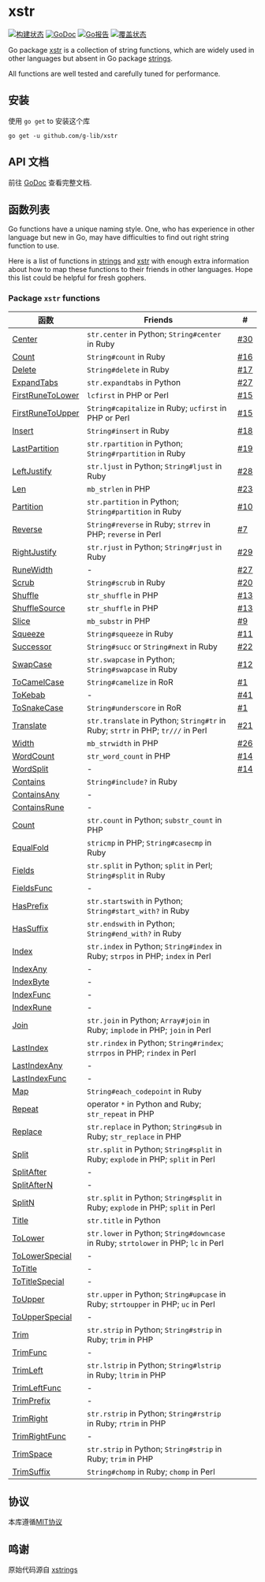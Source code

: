# xstr #

[![构建状态](https://travis-ci.org/g-lib/xstr.svg?branch=master)](https://travis-ci.com/g-lib/xstr)
[![GoDoc](https://godoc.org/github.com/g-lib/xstr?status.svg)](https://godoc.org/github.com/g-lib/xstr)
[![Go报告](https://goreportcard.com/badge/github.com/g-lib/xstr)](https://goreportcard.com/report/github.com/g-lib/xstr)
[![覆盖状态](https://coveralls.io/repos/github/g-lib/xstr/badge.svg?branch=master)](https://coveralls.io/github/g-lib/xstr?branch=master)

Go package [xstr](https://godoc.org/github.com/g-lib/xstr) is a collection of string functions, which are widely used in other languages but absent in Go package [strings](http://golang.org/pkg/strings).

All functions are well tested and carefully tuned for performance.


## 安装 ##

使用 `go get` to 安装这个库

    go get -u github.com/g-lib/xstr

## API 文档 ##

前往 [GoDoc](https://godoc.org/github.com/g-lib/xstr) 查看完整文档.

## 函数列表 ##

Go functions have a unique naming style. One, who has experience in other language but new in Go, may have difficulties to find out right string function to use.

Here is a list of functions in [strings](http://golang.org/pkg/strings) and [xstr](https://godoc.org/github.com/g-lib/xstr) with enough extra information about how to map these functions to their friends in other languages. Hope this list could be helpful for fresh gophers.

### Package `xstr` functions ###



| 函数                                                                         | Friends                                                                             | #                                              |
| ---------------------------------------------------------------------------- | ----------------------------------------------------------------------------------- | ---------------------------------------------- |
| [Center](https://godoc.org/github.com/g-lib/xstr#Center)                     | `str.center` in Python; `String#center` in Ruby                                     | [#30](https://github.com/g-lib/xstr/issues/30) |
| [Count](https://godoc.org/github.com/g-lib/xstr#Count)                       | `String#count` in Ruby                                                              | [#16](https://github.com/g-lib/xstr/issues/16) |
| [Delete](https://godoc.org/github.com/g-lib/xstr#Delete)                     | `String#delete` in Ruby                                                             | [#17](https://github.com/g-lib/xstr/issues/17) |
| [ExpandTabs](https://godoc.org/github.com/g-lib/xstr#ExpandTabs)             | `str.expandtabs` in Python                                                          | [#27](https://github.com/g-lib/xstr/issues/27) |
| [FirstRuneToLower](https://godoc.org/github.com/g-lib/xstr#FirstRuneToLower) | `lcfirst` in PHP or Perl                                                            | [#15](https://github.com/g-lib/xstr/issues/15) |
| [FirstRuneToUpper](https://godoc.org/github.com/g-lib/xstr#FirstRuneToUpper) | `String#capitalize` in Ruby; `ucfirst` in PHP or Perl                               | [#15](https://github.com/g-lib/xstr/issues/15) |
| [Insert](https://godoc.org/github.com/g-lib/xstr#Insert)                     | `String#insert` in Ruby                                                             | [#18](https://github.com/g-lib/xstr/issues/18) |
| [LastPartition](https://godoc.org/github.com/g-lib/xstr#LastPartition)       | `str.rpartition` in Python; `String#rpartition` in Ruby                             | [#19](https://github.com/g-lib/xstr/issues/19) |
| [LeftJustify](https://godoc.org/github.com/g-lib/xstr#LeftJustify)           | `str.ljust` in Python; `String#ljust` in Ruby                                       | [#28](https://github.com/g-lib/xstr/issues/28) |
| [Len](https://godoc.org/github.com/g-lib/xstr#Len)                           | `mb_strlen` in PHP                                                                  | [#23](https://github.com/g-lib/xstr/issues/23) |
| [Partition](https://godoc.org/github.com/g-lib/xstr#Partition)               | `str.partition` in Python; `String#partition` in Ruby                               | [#10](https://github.com/g-lib/xstr/issues/10) |
| [Reverse](https://godoc.org/github.com/g-lib/xstr#Reverse)                   | `String#reverse` in Ruby; `strrev` in PHP; `reverse` in Perl                        | [#7](https://github.com/g-lib/xstr/issues/7)   |
| [RightJustify](https://godoc.org/github.com/g-lib/xstr#RightJustify)         | `str.rjust` in Python; `String#rjust` in Ruby                                       | [#29](https://github.com/g-lib/xstr/issues/29) |
| [RuneWidth](https://godoc.org/github.com/g-lib/xstr#RuneWidth)               | -                                                                                   | [#27](https://github.com/g-lib/xstr/issues/27) |
| [Scrub](https://godoc.org/github.com/g-lib/xstr#Scrub)                       | `String#scrub` in Ruby                                                              | [#20](https://github.com/g-lib/xstr/issues/20) |
| [Shuffle](https://godoc.org/github.com/g-lib/xstr#Shuffle)                   | `str_shuffle` in PHP                                                                | [#13](https://github.com/g-lib/xstr/issues/13) |
| [ShuffleSource](https://godoc.org/github.com/g-lib/xstr#ShuffleSource)       | `str_shuffle` in PHP                                                                | [#13](https://github.com/g-lib/xstr/issues/13) |
| [Slice](https://godoc.org/github.com/g-lib/xstr#Slice)                       | `mb_substr` in PHP                                                                  | [#9](https://github.com/g-lib/xstr/issues/9)   |
| [Squeeze](https://godoc.org/github.com/g-lib/xstr#Squeeze)                   | `String#squeeze` in Ruby                                                            | [#11](https://github.com/g-lib/xstr/issues/11) |
| [Successor](https://godoc.org/github.com/g-lib/xstr#Successor)               | `String#succ` or `String#next` in Ruby                                              | [#22](https://github.com/g-lib/xstr/issues/22) |
| [SwapCase](https://godoc.org/github.com/g-lib/xstr#SwapCase)                 | `str.swapcase` in Python; `String#swapcase` in Ruby                                 | [#12](https://github.com/g-lib/xstr/issues/12) |
| [ToCamelCase](https://godoc.org/github.com/g-lib/xstr#ToCamelCase)           | `String#camelize` in RoR                                                            | [#1](https://github.com/g-lib/xstr/issues/1)   |
| [ToKebab](https://godoc.org/github.com/g-lib/xstr#ToKebabCase)               | -                                                                                   | [#41](https://github.com/g-lib/xstr/issues/41) |
| [ToSnakeCase](https://godoc.org/github.com/g-lib/xstr#ToSnakeCase)           | `String#underscore` in RoR                                                          | [#1](https://github.com/g-lib/xstr/issues/1)   |
| [Translate](https://godoc.org/github.com/g-lib/xstr#Translate)               | `str.translate` in Python; `String#tr` in Ruby; `strtr` in PHP; `tr///` in Perl     | [#21](https://github.com/g-lib/xstr/issues/21) |
| [Width](https://godoc.org/github.com/g-lib/xstr#Width)                       | `mb_strwidth` in PHP                                                                | [#26](https://github.com/g-lib/xstr/issues/26) |
| [WordCount](https://godoc.org/github.com/g-lib/xstr#WordCount)               | `str_word_count` in PHP                                                             | [#14](https://github.com/g-lib/xstr/issues/14) |
| [WordSplit](https://godoc.org/github.com/g-lib/xstr#WordSplit)               | -                                                                                   | [#14](https://github.com/g-lib/xstr/issues/14) |
| [Contains](http://golang.org/pkg/strings/#Contains)                          | `String#include?` in Ruby                                                           |
| [ContainsAny](http://golang.org/pkg/strings/#ContainsAny)                    | -                                                                                   |
| [ContainsRune](http://golang.org/pkg/strings/#ContainsRune)                  | -                                                                                   |
| [Count](http://golang.org/pkg/strings/#Count)                                | `str.count` in Python; `substr_count` in PHP                                        |
| [EqualFold](http://golang.org/pkg/strings/#EqualFold)                        | `stricmp` in PHP; `String#casecmp` in Ruby                                          |
| [Fields](http://golang.org/pkg/strings/#Fields)                              | `str.split` in Python; `split` in Perl; `String#split` in Ruby                      |
| [FieldsFunc](http://golang.org/pkg/strings/#FieldsFunc)                      | -                                                                                   |
| [HasPrefix](http://golang.org/pkg/strings/#HasPrefix)                        | `str.startswith` in Python; `String#start_with?` in Ruby                            |
| [HasSuffix](http://golang.org/pkg/strings/#HasSuffix)                        | `str.endswith` in Python; `String#end_with?` in Ruby                                |
| [Index](http://golang.org/pkg/strings/#Index)                                | `str.index` in Python; `String#index` in Ruby; `strpos` in PHP; `index` in Perl     |
| [IndexAny](http://golang.org/pkg/strings/#IndexAny)                          | -                                                                                   |
| [IndexByte](http://golang.org/pkg/strings/#IndexByte)                        | -                                                                                   |
| [IndexFunc](http://golang.org/pkg/strings/#IndexFunc)                        | -                                                                                   |
| [IndexRune](http://golang.org/pkg/strings/#IndexRune)                        | -                                                                                   |
| [Join](http://golang.org/pkg/strings/#Join)                                  | `str.join` in Python; `Array#join` in Ruby; `implode` in PHP; `join` in Perl        |
| [LastIndex](http://golang.org/pkg/strings/#LastIndex)                        | `str.rindex` in Python; `String#rindex`; `strrpos` in PHP; `rindex` in Perl         |
| [LastIndexAny](http://golang.org/pkg/strings/#LastIndexAny)                  | -                                                                                   |
| [LastIndexFunc](http://golang.org/pkg/strings/#LastIndexFunc)                | -                                                                                   |
| [Map](http://golang.org/pkg/strings/#Map)                                    | `String#each_codepoint` in Ruby                                                     |
| [Repeat](http://golang.org/pkg/strings/#Repeat)                              | operator `*` in Python and Ruby; `str_repeat` in PHP                                |
| [Replace](http://golang.org/pkg/strings/#Replace)                            | `str.replace` in Python; `String#sub` in Ruby; `str_replace` in PHP                 |
| [Split](http://golang.org/pkg/strings/#Split)                                | `str.split` in Python; `String#split` in Ruby; `explode` in PHP; `split` in Perl    |
| [SplitAfter](http://golang.org/pkg/strings/#SplitAfter)                      | -                                                                                   |
| [SplitAfterN](http://golang.org/pkg/strings/#SplitAfterN)                    | -                                                                                   |
| [SplitN](http://golang.org/pkg/strings/#SplitN)                              | `str.split` in Python; `String#split` in Ruby; `explode` in PHP; `split` in Perl    |
| [Title](http://golang.org/pkg/strings/#Title)                                | `str.title` in Python                                                               |
| [ToLower](http://golang.org/pkg/strings/#ToLower)                            | `str.lower` in Python; `String#downcase` in Ruby; `strtolower` in PHP; `lc` in Perl |
| [ToLowerSpecial](http://golang.org/pkg/strings/#ToLowerSpecial)              | -                                                                                   |
| [ToTitle](http://golang.org/pkg/strings/#ToTitle)                            | -                                                                                   |
| [ToTitleSpecial](http://golang.org/pkg/strings/#ToTitleSpecial)              | -                                                                                   |
| [ToUpper](http://golang.org/pkg/strings/#ToUpper)                            | `str.upper` in Python; `String#upcase` in Ruby; `strtoupper` in PHP; `uc` in Perl   |
| [ToUpperSpecial](http://golang.org/pkg/strings/#ToUpperSpecial)              | -                                                                                   |
| [Trim](http://golang.org/pkg/strings/#Trim)                                  | `str.strip` in Python; `String#strip` in Ruby; `trim` in PHP                        |
| [TrimFunc](http://golang.org/pkg/strings/#TrimFunc)                          | -                                                                                   |
| [TrimLeft](http://golang.org/pkg/strings/#TrimLeft)                          | `str.lstrip` in Python; `String#lstrip` in Ruby; `ltrim` in PHP                     |
| [TrimLeftFunc](http://golang.org/pkg/strings/#TrimLeftFunc)                  | -                                                                                   |
| [TrimPrefix](http://golang.org/pkg/strings/#TrimPrefix)                      | -                                                                                   |
| [TrimRight](http://golang.org/pkg/strings/#TrimRight)                        | `str.rstrip` in Python; `String#rstrip` in Ruby; `rtrim` in PHP                     |
| [TrimRightFunc](http://golang.org/pkg/strings/#TrimRightFunc)                | -                                                                                   |
| [TrimSpace](http://golang.org/pkg/strings/#TrimSpace)                        | `str.strip` in Python; `String#strip` in Ruby; `trim` in PHP                        |
| [TrimSuffix](http://golang.org/pkg/strings/#TrimSuffix)                      | `String#chomp` in Ruby; `chomp` in Perl                                             |

## 协议 ##

本库遵循[MIT协议](./LICENSE)

## 鸣谢 ##

原始代码源自 [xstrings](https://github.com/g-lib/xstrings)